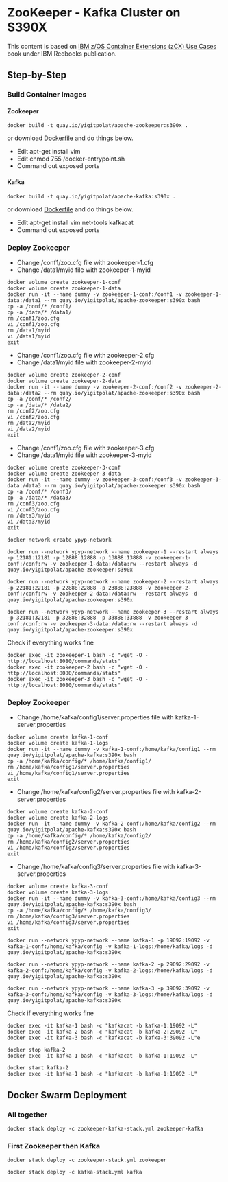 # ZooKeeper - Kafka Cluster on S390X

This content is based on [IBM z/OS Container Extensions (zCX) Use Cases](http://www.redbooks.ibm.com/Redbooks.nsf/RedbookAbstracts/sg248471.html?Open) book under IBM Redbooks publication.

## Step-by-Step

### Build Container Images

#### Zookeeper

```
docker build -t quay.io/yigitpolat/apache-zookeeper:s390x .
```

or download [Dockerfile](https://github.com/linux-on-ibm-z/dockerfile-examples/tree/master/ApacheZooKeeper) and do things below.

- Edit apt-get install vim
- Edit chmod 755 /docker-entrypoint.sh
- Command out exposed ports

#### Kafka

```
docker build -t quay.io/yigitpolat/apache-kafka:s390x .
```

or download [Dockerfile](https://github.com/linux-on-ibm-z/dockerfile-examples/tree/master/ApacheKafka) and do things below.
- Edit apt-get install vim net-tools kafkacat
- Command out exposed ports

### Deploy Zookeeper

- Change /conf1/zoo.cfg file with zookeeper-1.cfg
- Change /data1/myid file with zookeeper-1-myid

```
docker volume create zookeeper-1-conf
docker volume create zookeeper-1-data
docker run -it --name dummy -v zookeeper-1-conf:/conf1 -v zookeeper-1-data:/data1 --rm quay.io/yigitpolat/apache-zookeeper:s390x bash
cp -a /conf/* /conf1/
cp -a /data/* /data1/
rm /conf1/zoo.cfg
vi /conf1/zoo.cfg
rm /data1/myid
vi /data1/myid
exit
```

- Change /conf1/zoo.cfg file with zookeeper-2.cfg
- Change /data1/myid file with zookeeper-2-myid

```
docker volume create zookeeper-2-conf
docker volume create zookeeper-2-data
docker run -it --name dummy -v zookeeper-2-conf:/conf2 -v zookeeper-2-data:/data2 --rm quay.io/yigitpolat/apache-zookeeper:s390x bash
cp -a /conf/* /conf2/
cp -a /data/* /data2/
rm /conf2/zoo.cfg
vi /conf2/zoo.cfg
rm /data2/myid
vi /data2/myid
exit
```

- Change /conf1/zoo.cfg file with zookeeper-3.cfg
- Change /data1/myid file with zookeeper-3-myid

```
docker volume create zookeeper-3-conf
docker volume create zookeeper-3-data
docker run -it --name dummy -v zookeeper-3-conf:/conf3 -v zookeeper-3-data:/data3 --rm quay.io/yigitpolat/apache-zookeeper:s390x bash
cp -a /conf/* /conf3/
cp -a /data/* /data3/
rm /conf3/zoo.cfg
vi /conf3/zoo.cfg
rm /data3/myid
vi /data3/myid
exit
```

```
docker network create ypyp-network

docker run --network ypyp-network --name zookeeper-1 --restart always -p 12181:12181 -p 12888:12888 -p 13888:13888 -v zookeeper-1-conf:/conf:rw -v zookeeper-1-data:/data:rw --restart always -d quay.io/yigitpolat/apache-zookeeper:s390x

docker run --network ypyp-network --name zookeeper-2 --restart always -p 22181:22181 -p 22888:22888 -p 23888:23888 -v zookeeper-2-conf:/conf:rw -v zookeeper-2-data:/data:rw --restart always -d quay.io/yigitpolat/apache-zookeeper:s390x

docker run --network ypyp-network --name zookeeper-3 --restart always -p 32181:32181 -p 32888:32888 -p 33888:33888 -v zookeeper-3-conf:/conf:rw -v zookeeper-3-data:/data:rw --restart always -d quay.io/yigitpolat/apache-zookeeper:s390x
```

Check if everything works fine

```
docker exec -it zookeeper-1 bash -c "wget -O - http://localhost:8080/commands/stats"
docker exec -it zookeeper-2 bash -c "wget -O - http://localhost:8080/commands/stats"
docker exec -it zookeeper-3 bash -c "wget -O - http://localhost:8080/commands/stats"
```

### Deploy Zookeeper

- Change /home/kafka/config1/server.properties file with kafka-1-server.properties

```
docker volume create kafka-1-conf
docker volume create kafka-1-logs
docker run -it --name dummy -v kafka-1-conf:/home/kafka/config1 --rm quay.io/yigitpolat/apache-kafka:s390x bash
cp -a /home/kafka/config/* /home/kafka/config1/
rm /home/kafka/config1/server.properties
vi /home/kafka/config1/server.properties
exit
```

- Change /home/kafka/config2/server.properties file with kafka-2-server.properties

```
docker volume create kafka-2-conf
docker volume create kafka-2-logs
docker run -it --name dummy -v kafka-2-conf:/home/kafka/config2 --rm quay.io/yigitpolat/apache-kafka:s390x bash
cp -a /home/kafka/config/* /home/kafka/config2/
rm /home/kafka/config2/server.properties
vi /home/kafka/config2/server.properties
exit
```

- Change /home/kafka/config3/server.properties file with kafka-3-server.properties

```
docker volume create kafka-3-conf
docker volume create kafka-3-logs
docker run -it --name dummy -v kafka-3-conf:/home/kafka/config3 --rm quay.io/yigitpolat/apache-kafka:s390x bash
cp -a /home/kafka/config/* /home/kafka/config3/
rm /home/kafka/config3/server.properties
vi /home/kafka/config3/server.properties
exit
```

```
docker run --network ypyp-network --name kafka-1 -p 19092:19092 -v kafka-1-conf:/home/kafka/config -v kafka-1-logs:/home/kafka/logs -d quay.io/yigitpolat/apache-kafka:s390x

docker run --network ypyp-network --name kafka-2 -p 29092:29092 -v kafka-2-conf:/home/kafka/config -v kafka-2-logs:/home/kafka/logs -d quay.io/yigitpolat/apache-kafka:s390x

docker run --network ypyp-network --name kafka-3 -p 39092:39092 -v kafka-3-conf:/home/kafka/config -v kafka-3-logs:/home/kafka/logs -d quay.io/yigitpolat/apache-kafka:s390x
```

Check if everything works fine

```
docker exec -it kafka-1 bash -c "kafkacat -b kafka-1:19092 -L"
docker exec -it kafka-2 bash -c "kafkacat -b kafka-2:29092 -L"
docker exec -it kafka-3 bash -c "kafkacat -b kafka-3:39092 -L"e

docker stop kafka-2
docker exec -it kafka-1 bash -c "kafkacat -b kafka-1:19092 -L"

docker start kafka-2
docker exec -it kafka-1 bash -c "kafkacat -b kafka-1:19092 -L"
```



## Docker Swarm Deployment

### All together

```
docker stack deploy -c zookeeper-kafka-stack.yml zookeeper-kafka
```


### First Zookeeper then Kafka

```
docker stack deploy -c zookeeper-stack.yml zookeeper
```

```
docker stack deploy -c kafka-stack.yml kafka
```
